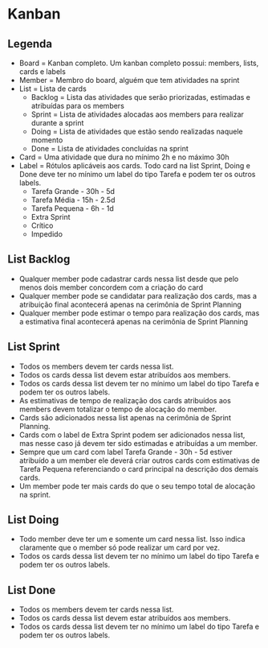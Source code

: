 # Kanban

## Legenda
* Board = Kanban completo. Um kanban completo possui: members, lists, cards e labels
* Member = Membro do board, alguém que tem atividades na sprint
* List = Lista de cards
  * Backlog = Lista das atividades que serão priorizadas, estimadas e atribuídas para os members
  * Sprint = Lista de atividades alocadas aos members para realizar durante a sprint
  * Doing = Lista de atividades que estão sendo realizadas naquele momento
  * Done = Lista de atividades concluídas na sprint
* Card = Uma atividade que dura no mínimo 2h e no máximo 30h
* Label = Rótulos aplicáveis aos cards. Todo card na list Sprint, Doing e Done deve ter no mínimo um label do tipo Tarefa e podem ter os outros labels.
  * Tarefa Grande - 30h - 5d
  * Tarefa Média - 15h - 2.5d
  * Tarefa Pequena - 6h - 1d
  * Extra Sprint
  * Crítico
  * Impedido

## List Backlog
* Qualquer member pode cadastrar cards nessa list desde que pelo menos dois member concordem com a criação do card
* Qualquer member pode se candidatar para realização dos cards, mas a atribuição final acontecerá apenas na cerimônia de Sprint Planning
* Qualquer member pode estimar o tempo para realização dos cards, mas a estimativa final acontecerá apenas na cerimônia de Sprint Planning

## List Sprint
* Todos os members devem ter cards nessa list.
* Todos os cards dessa list devem estar atribuídos aos members.
* Todos os cards dessa list devem ter no mínimo um label do tipo Tarefa e podem ter os outros labels.
* As estimativas de tempo de realização dos cards atribuídos aos members devem totalizar o tempo de alocação do member.
* Cards são adicionados nessa list apenas na cerimônia de Sprint Planning.
* Cards com o label de Extra Sprint podem ser adicionados nessa list, mas nesse caso já devem ter sido estimadas e atribuídas a um member.
* Sempre que um card com label Tarefa Grande - 30h - 5d estiver atribuído a um member ele deverá criar outros cards com estimativas de Tarefa Pequena referenciando o card principal na descrição dos demais cards.
* Um member pode ter mais cards do que o seu tempo total de alocação na sprint.

## List Doing
* Todo member deve ter um e somente um card nessa list. Isso indica claramente que o member só pode realizar um card por vez.
* Todos os cards dessa list devem ter no mínimo um label do tipo Tarefa e podem ter os outros labels.

## List Done
* Todos os members devem ter cards nessa list.
* Todos os cards dessa list devem estar atribuídos aos members.
* Todos os cards dessa list devem ter no mínimo um label do tipo Tarefa e podem ter os outros labels.
